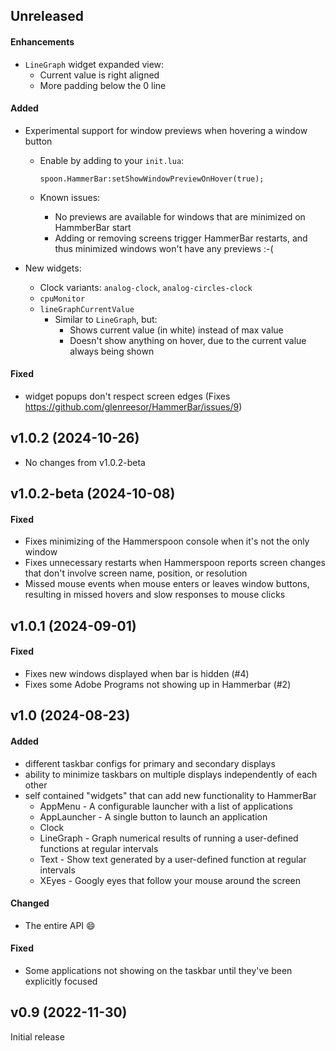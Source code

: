 ## Unreleased

#### Enhancements

- `LineGraph` widget expanded view:
  - Current value is right aligned
  - More padding below the 0 line

#### Added

- Experimental support for window previews when hovering a window button

  - Enable by adding to your `init.lua`:

        spoon.HammerBar:setShowWindowPreviewOnHover(true);

  - Known issues:
    - No previews are available for windows that are minimized on HammberBar
      start
    - Adding or removing screens trigger HammerBar restarts, and thus minimized
      windows won't have any previews :-(

- New widgets:
  - Clock variants: `analog-clock`, `analog-circles-clock`
  - `cpuMonitor`
  - `lineGraphCurrentValue`
    - Similar to `LineGraph`, but:
      - Shows current value (in white) instead of max value
      - Doesn't show anything on hover, due to the current value always being shown

#### Fixed

- widget popups don't respect screen edges (Fixes https://github.com/glenreesor/HammerBar/issues/9)

## v1.0.2 (2024-10-26)

- No changes from v1.0.2-beta

## v1.0.2-beta (2024-10-08)

#### Fixed

- Fixes minimizing of the Hammerspoon console when it's not the only window
- Fixes unnecessary restarts when Hammerspoon reports screen changes that don't
  involve screen name, position, or resolution
- Missed mouse events when mouse enters or leaves window buttons, resulting in
  missed hovers and slow responses to mouse clicks

## v1.0.1 (2024-09-01)

#### Fixed

- Fixes new windows displayed when bar is hidden (#4)
- Fixes some Adobe Programs not showing up in Hammerbar (#2)

## v1.0 (2024-08-23)

#### Added

- different taskbar configs for primary and secondary displays
- ability to minimize taskbars on multiple displays independently of each other
- self contained "widgets" that can add new functionality to HammerBar
  - AppMenu - A configurable launcher with a list of applications
  - AppLauncher - A single button to launch an application
  - Clock
  - LineGraph - Graph numerical results of running a user-defined functions at regular intervals
  - Text - Show text generated by a user-defined function at regular intervals
  - XEyes - Googly eyes that follow your mouse around the screen

#### Changed

- The entire API :smile:

#### Fixed

- Some applications not showing on the taskbar until they've been explicitly focused

## v0.9 (2022-11-30)

Initial release
